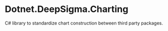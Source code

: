 # Dotnet.DeepSigma.Charting
C# library to standardize chart construction between third party packages.

